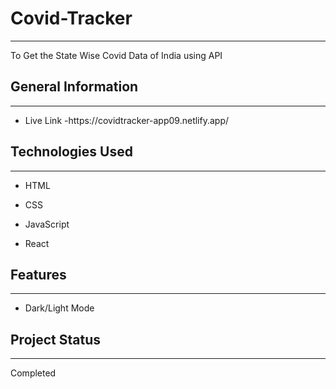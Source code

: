 <h1>Covid-Tracker</h1>
<hr>
<p>To Get the State Wise Covid Data of India using API</p>
<h2>General Information</h2>
<hr>
<ul>
<li>Live Link -https://covidtracker-app09.netlify.app/</li>
</ul>
<h2>Technologies Used</h2>
<hr>
<ul>
<li>HTML</li>
</ul>
<ul>
<li>CSS</li>
</ul>
<ul>
<li>JavaScript</li>
</ul>
<ul>
<li>React</li>
</ul>
<h2>Features</h2>
<hr>
<ul>
<li>Dark/Light Mode</li>
</ul>
<h2>Project Status</h2>
<hr><p>Completed</p>